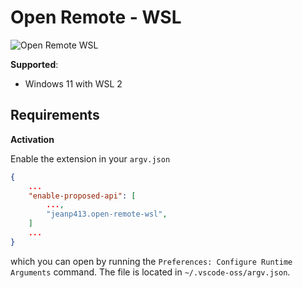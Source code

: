 # Open Remote - WSL

![Open Remote WSL](https://raw.githubusercontent.com/jeanp413/open-remote-wsl/master/docs/images/open-remote-wsl.gif)


**Supported**:

- Windows 11 with WSL 2

## Requirements

**Activation**

Enable the extension in your `argv.json`


```json
{
    ...
    "enable-proposed-api": [
        ...,
        "jeanp413.open-remote-wsl",
    ]
    ...
}
```
which you can open by running the `Preferences: Configure Runtime Arguments` command.
The file is located in `~/.vscode-oss/argv.json`.
